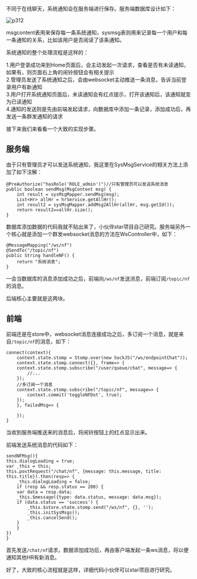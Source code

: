 不同于在线聊天，系统通知会在服务端进行保存。服务端数据库设计如下：  

![p312](https://raw.githubusercontent.com/wiki/lenve/vhr/doc/p312.png)  

msgcontent表用来保存每一条系统通知，sysmsg表则用来记录每一个用户和每一条通知的关系，比如该用户是否阅读了该条通知。  

系统通知的整个处理流程是这样的：  

1.用户登录成功来到Home页面后，会主动发起一次请求，查看是否有未读通知，如果有，则页面右上角的闹铃按钮会有相关提示  
2.管理员发送了系统通知之后，会由websocket主动推送一条消息，告诉当前登录用户有新通知  
3.用户打开系统通知页面后，未读通知会有红点提示，打开该通知后，该通知就变为已读通知  
4.通知的发送则是先由前端发起请求，向数据库中添加一条记录，添加成功后，再发送一条群发通知的请求  

接下来我们来看看一个大致的实现步骤。

## 服务端

由于只有管理员才可以发送系统通知，我这里在SysMsgService的相关方法上添加了如下注解：  

```
@PreAuthorize("hasRole('ROLE_admin')")//只有管理员可以发送系统消息
public boolean sendMsg(MsgContent msg) {
    int result = sysMsgMapper.sendMsg(msg);
    List<Hr> allHr = hrService.getAllHr();
    int result2 = sysMsgMapper.addMsg2AllHr(allHr, msg.getId());
    return result2==allHr.size();
}
```  

数据库添加数据的代码我就不贴出来了，小伙伴star项目自己研究。服务端另外一个核心就是添加一个群发websocket消息的方法在WsController中，如下：  

```
@MessageMapping("/ws/nf")
@SendTo("/topic/nf")
public String handleNF() {
    return "系统消息";
}
```  

一会当数据库的消息添加成功之后，前端向```/ws/nf```发送消息，前端订阅```/topic/nf```的消息。  

后端核心主要就是这两块。  


## 前端

前端还是在store中，websocket消息连接成功之后，多订阅一个消息，就是来自```/topic/nf```的消息，如下：  

```
connect(context){
    context.state.stomp = Stomp.over(new SockJS("/ws/endpointChat"));
    context.state.stomp.connect({}, frame=> {
    context.state.stomp.subscribe("/user/queue/chat", message=> {
        //...
    });
    //多订阅一个消息
    context.state.stomp.subscribe("/topic/nf", message=> {
        context.commit('toggleNFDot', true);
    });
    }, failedMsg=> {

    });
}
```  

当收到服务端推送来的消息后，将闹铃按钮上的红点显示出来。  

前端发送系统消息的代码如下：   

```
sendNFMsg(){
this.dialogLoading = true;
var _this = this;
this.postRequest("/chat/nf", {message: this.message, title: this.title}).then(resp=> {
    _this.dialogLoading = false;
    if (resp && resp.status == 200) {
    var data = resp.data;
    _this.$message({type: data.status, message: data.msg});
    if (data.status == 'success') {
        _this.$store.state.stomp.send("/ws/nf", {}, '');
        _this.initSysMsgs();
        _this.cancelSend();
    }
    }
})
}
```  

首先发送```/chat/nf```请求，数据添加成功后，再由客户端发起一条ws消息，将以便通知其他HR有新消息。   

好了，大致的核心流程就是这样，详细代码小伙伴可以star项目进行研究。  

